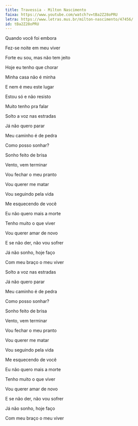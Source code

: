 ```yaml
---
title: Travessia - Milton Nascimento
faixa: https://www.youtube.com/watch?v=tBa2Z28oPRU
letra: https://www.letras.mus.br/milton-nascimento/47456/
id: tBa2Z28oPRU
---
```


Quando você foi embora

Fez-se noite em meu viver

Forte eu sou, mas não tem jeito

Hoje eu tenho que chorar

Minha casa não é minha

E nem é meu este lugar

Estou só e não resisto

Muito tenho pra falar

Solto a voz nas estradas

Já não quero parar

Meu caminho é de pedra

Como posso sonhar?

Sonho feito de brisa

Vento, vem terminar

Vou fechar o meu pranto

Vou querer me matar

Vou seguindo pela vida

Me esquecendo de você

Eu não quero mais a morte

Tenho muito o que viver

Vou querer amar de novo

E se não der, não vou sofrer

Já não sonho, hoje faço

Com meu braço o meu viver

Solto a voz nas estradas

Já não quero parar

Meu caminho é de pedra

Como posso sonhar?

Sonho feito de brisa

Vento, vem terminar

Vou fechar o meu pranto

Vou querer me matar

Vou seguindo pela vida

Me esquecendo de você

Eu não quero mais a morte

Tenho muito o que viver

Vou querer amar de novo

E se não der, não vou sofrer

Já não sonho, hoje faço

Com meu braço o meu viver

